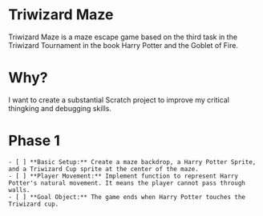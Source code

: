 # Triwizard Maze
Triwizard Maze is a maze escape game based on the third task in the Triwizard Tournament in the book Harry Potter and the Goblet of Fire.

# Why?
I want to create a substantial Scratch project to improve my critical thingking and debugging skills.

# Phase 1
    - [ ] **Basic Setup:** Create a maze backdrop, a Harry Potter Sprite, and a Triwizard Cup sprite at the center of the maze.
    - [ ] **Player Movement:** Implement function to represent Harry Potter's natural movement. It means the player cannot pass through walls.
    - [ ] **Goal Object:** The game ends when Harry Potter touches the Triwizard cup.
